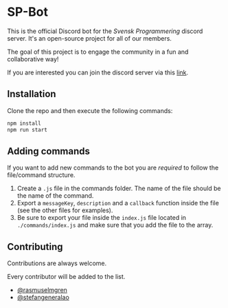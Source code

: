 # SP-Bot

This is the official Discord bot for the *Svensk Programmering* discord server.
It's an open-source project for all of our members.

The goal of this project is to engage the community in a fun and collaborative way!

If you are interested you can join the discord server via this [link](https://discord.gg/Y3qKmXyPmM).

## Installation

Clone the repo and then execute the following commands:
```bash
npm install
npm run start
```


## Adding commands
If you want to add new commands to the bot you are *required* to follow the file/command structure.

1. Create a `.js` file in the commands folder. The name of the file should be the name of the command.
2. Export a `messageKey`, `description` and a `callback` function inside the file (see the other files for examples).
3. Be sure to export your file inside the `index.js` file located in `./commands/index.js` and make sure that you add the file to the array.


## Contributing

Contributions are always welcome.

Every contributor will be added to the list. 

- [@rasmuselmgren](https://www.github.com/rasmuselmgren)
- [@stefangeneralao](https://www.github.com/stefangeneralao)
